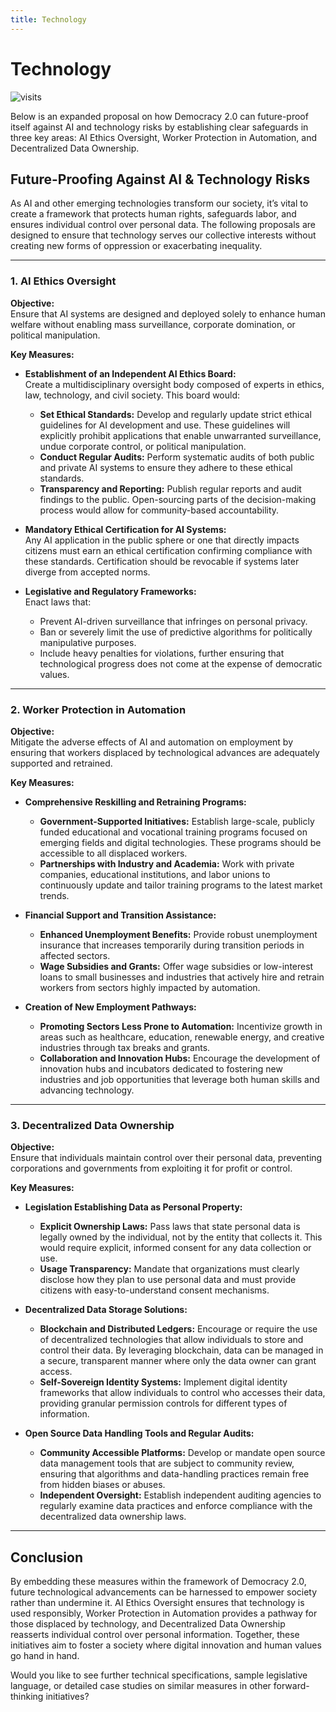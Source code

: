 ```yaml
---
title: Technology
---
```


# Technology

![visits](https://visit-counter.vercel.app/counter.png?page=https%3A%2F%2Fselwynpolit.github.io%2Fdemo2%2Ftechnology&s=16&c=030303&bg=00000000&no=5&ff=electrolize&tb=&ta=+Views)


Below is an expanded proposal on how Democracy 2.0 can future-proof itself against AI and technology risks by establishing clear safeguards in three key areas: AI Ethics Oversight, Worker Protection in Automation, and Decentralized Data Ownership.



## Future-Proofing Against AI & Technology Risks

As AI and other emerging technologies transform our society, it’s vital to create a framework that protects human rights, safeguards labor, and ensures individual control over personal data. The following proposals are designed to ensure that technology serves our collective interests without creating new forms of oppression or exacerbating inequality.

---

### 1. AI Ethics Oversight

**Objective:**  
Ensure that AI systems are designed and deployed solely to enhance human welfare without enabling mass surveillance, corporate domination, or political manipulation.

**Key Measures:**

- **Establishment of an Independent AI Ethics Board:**  
  Create a multidisciplinary oversight body composed of experts in ethics, law, technology, and civil society. This board would:
    - **Set Ethical Standards:** Develop and regularly update strict ethical guidelines for AI development and use. These guidelines will explicitly prohibit applications that enable unwarranted surveillance, undue corporate control, or political manipulation.
    - **Conduct Regular Audits:** Perform systematic audits of both public and private AI systems to ensure they adhere to these ethical standards.
    - **Transparency and Reporting:** Publish regular reports and audit findings to the public. Open-sourcing parts of the decision-making process would allow for community-based accountability.

- **Mandatory Ethical Certification for AI Systems:**  
  Any AI application in the public sphere or one that directly impacts citizens must earn an ethical certification confirming compliance with these standards. Certification should be revocable if systems later diverge from accepted norms.

- **Legislative and Regulatory Frameworks:**  
  Enact laws that:
    - Prevent AI-driven surveillance that infringes on personal privacy.
    - Ban or severely limit the use of predictive algorithms for politically manipulative purposes.
    - Include heavy penalties for violations, further ensuring that technological progress does not come at the expense of democratic values.

---

### 2. Worker Protection in Automation

**Objective:**  
Mitigate the adverse effects of AI and automation on employment by ensuring that workers displaced by technological advances are adequately supported and retrained.

**Key Measures:**

- **Comprehensive Reskilling and Retraining Programs:**
    - **Government-Supported Initiatives:** Establish large-scale, publicly funded educational and vocational training programs focused on emerging fields and digital technologies. These programs should be accessible to all displaced workers.
    - **Partnerships with Industry and Academia:** Work with private companies, educational institutions, and labor unions to continuously update and tailor training programs to the latest market trends.

- **Financial Support and Transition Assistance:**
    - **Enhanced Unemployment Benefits:** Provide robust unemployment insurance that increases temporarily during transition periods in affected sectors.
    - **Wage Subsidies and Grants:** Offer wage subsidies or low-interest loans to small businesses and industries that actively hire and retrain workers from sectors highly impacted by automation.

- **Creation of New Employment Pathways:**
    - **Promoting Sectors Less Prone to Automation:** Incentivize growth in areas such as healthcare, education, renewable energy, and creative industries through tax breaks and grants.
    - **Collaboration and Innovation Hubs:** Encourage the development of innovation hubs and incubators dedicated to fostering new industries and job opportunities that leverage both human skills and advancing technology.

---

### 3. Decentralized Data Ownership

**Objective:**  
Ensure that individuals maintain control over their personal data, preventing corporations and governments from exploiting it for profit or control.

**Key Measures:**

- **Legislation Establishing Data as Personal Property:**
    - **Explicit Ownership Laws:** Pass laws that state personal data is legally owned by the individual, not by the entity that collects it. This would require explicit, informed consent for any data collection or use.
    - **Usage Transparency:** Mandate that organizations must clearly disclose how they plan to use personal data and must provide citizens with easy-to-understand consent mechanisms.

- **Decentralized Data Storage Solutions:**
    - **Blockchain and Distributed Ledgers:** Encourage or require the use of decentralized technologies that allow individuals to store and control their data. By leveraging blockchain, data can be managed in a secure, transparent manner where only the data owner can grant access.
    - **Self-Sovereign Identity Systems:** Implement digital identity frameworks that allow individuals to control who accesses their data, providing granular permission controls for different types of information.

- **Open Source Data Handling Tools and Regular Audits:**
    - **Community Accessible Platforms:** Develop or mandate open source data management tools that are subject to community review, ensuring that algorithms and data-handling practices remain free from hidden biases or abuses.
    - **Independent Oversight:** Establish independent auditing agencies to regularly examine data practices and enforce compliance with the decentralized data ownership laws.

---

## Conclusion

By embedding these measures within the framework of Democracy 2.0, future technological advancements can be harnessed to empower society rather than undermine it. AI Ethics Oversight ensures that technology is used responsibly, Worker Protection in Automation provides a pathway for those displaced by technology, and Decentralized Data Ownership reasserts individual control over personal information. Together, these initiatives aim to foster a society where digital innovation and human values go hand in hand.

Would you like to see further technical specifications, sample legislative language, or detailed case studies on similar measures in other forward-thinking initiatives?